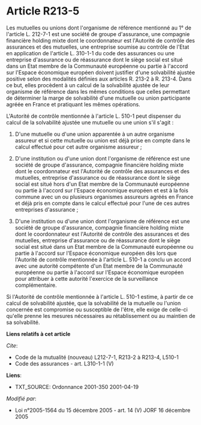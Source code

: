 # Article R213-5

Les mutuelles ou unions dont l'organisme de référence mentionné au 1° de l'article L. 212-7-1 est une société de groupe
d'assurance, une compagnie financière holding mixte dont le coordonnateur est l'Autorité de contrôle des assurances et des
mutuelles, une entreprise soumise au contrôle de l'Etat en application de l'article L. 310-1-1 du code des assurances ou une
entreprise d'assurance ou de réassurance dont le siège social est situé dans un Etat membre de la Communauté européenne ou
partie à l'accord sur l'Espace économique européen doivent justifier d'une solvabilité ajustée positive selon des modalités
définies aux articles R. 213-2 à R. 213-4. Dans ce but, elles procèdent à un calcul de la solvabilité ajustée de leur
organisme de référence dans les mêmes conditions que celles permettant de déterminer la marge de solvabilité d'une mutuelle
ou union participante agréée en France et pratiquant les mêmes opérations.

L'Autorité de contrôle mentionnée à l'article L. 510-1 peut dispenser du calcul de la solvabilité ajustée une mutuelle ou une
union s'il s'agit :

1. D'une mutuelle ou d'une union apparentée à un autre organisme assureur et si cette mutuelle ou union est déjà prise en
compte dans le calcul effectué pour cet autre organisme assureur ;

2. D'une institution ou d'une union dont l'organisme de référence est une société de groupe d'assurance, compagnie financière
holding mixte dont le coordonnateur est l'Autorité de contrôle des assurances et des mutuelles, entreprise d'assurance ou de
réassurance dont le siège social est situé hors d'un Etat membre de la Communauté européenne ou partie à l'accord sur
l'Espace économique européen et est à la fois commune avec un ou plusieurs organismes assureurs agréés en France et déjà pris
en compte dans le calcul effectué pour l'une de ces autres entreprises d'assurance ;

3. D'une institution ou d'une union dont l'organisme de référence est une société de groupe d'assurance, compagnie financière
holding mixte dont le coordonnateur est l'Autorité de contrôle des assurances et des mutuelles, entreprise d'assurance ou de
réassurance dont le siège social est situé dans un Etat membre de la Communauté européenne ou partie à l'accord sur l'Espace
économique européen dès lors que l'Autorité de contrôle mentionnée à l'article L. 510-1 a conclu un accord avec une autorité
compétente d'un Etat membre de la Communauté européenne ou partie à l'accord sur l'Espace économique européen pour attribuer
à cette autorité l'exercice de la surveillance complémentaire.

Si l'Autorité de contrôle mentionnée à l'article L. 510-1 estime, à partir de ce calcul de solvabilité ajustée, que la
solvabilité de la mutuelle ou l'union concernée est compromise ou susceptible de l'être, elle exige de celle-ci qu'elle
prenne les mesures nécessaires au rétablissement ou au maintien de sa solvabilité.

**Liens relatifs à cet article**

_Cite_:

  - Code de la mutualité (nouveau) L212-7-1, R213-2 à R213-4, L510-1
  - Code des assurances - art. L310-1-1 (V)

**Liens**:

  - TXT_SOURCE: Ordonnance 2001-350 2001-04-19

_Modifié par_:

  - Loi n°2005-1564 du 15 décembre 2005 - art. 14 (V) JORF 16 décembre 2005
